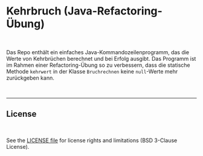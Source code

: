 # Kehrbruch (Java-Refactoring-Übung) #

<br>

Das Repo enthält ein einfaches Java-Kommandozeilenprogramm, das die Werte
von Kehrbrüchen berechnet und bei Erfolg ausgibt. Das Programm ist im Rahmen einer Refactoring-Übung so zu verbessern, dass die statische Methode `kehrwert` in der Klasse `Bruchrechnen` keine `null`-Werte mehr zurückgeben kann.

<br>

----

## License ##

<br>

See the [LICENSE file](LICENSE.md) for license rights and limitations (BSD 3-Clause License).

<br>